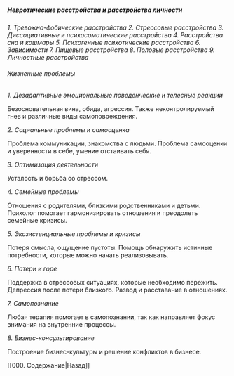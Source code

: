 ##### Невротические расстройства и расстройства личности

*1. Тревожно-фобические расстройства*
*2. Стрессовые расстройства*
*3. Диссоциативные и психосоматические расстройства*
*4. Расстройства сна и кошмары*
*5. Психогенные психотические расстройства*
*6. Зависимости*
*7. Пищевые расстройства*
*8. Половые расстройства*
*9. Личностные расстройства*

###### Жизненные проблемы

*1. Дезадаптивные эмоциональные поведенческие и телесные реакции*

Безосновательная вина, обида, агрессия. Также неконтролируемый гнев и различные виды самоповреждения.

*2. Социальные проблемы и самооценка*

Проблема коммуникации, знакомства с людьми. Проблема самооценки и уверенности в себе, умение отстаивать себя.

*3. Оптимизация деятельности*

Усталость и борьба со стрессом.

*4. Семейные проблемы*

Отношения с родителями, близкими родственниками и детьми. Психолог помогает гармонизировать отношения и преодолеть семейные кризисы.

*5. Эксзистенциальные проблемы и кризисы*

Потеря смысла, ощущение пустоты. Помощь обнаружить истинные потребности, которые можно начать реализовывать.

*6. Потери и горе*

Поддержка в стрессовых ситуациях, которые необходимо пережить. Депрессия после потери близкого. Развод и расставание в отношениях.

*7. Самопознание*

Любая терапия помогает в самопознании, так как направляет фокус внимания на внутренние процессы.

*8. Бизнес-консультирование*

Построение бизнес-культуры и решение конфликтов в бизнесе.

[[000. Содержание|Назад]]
